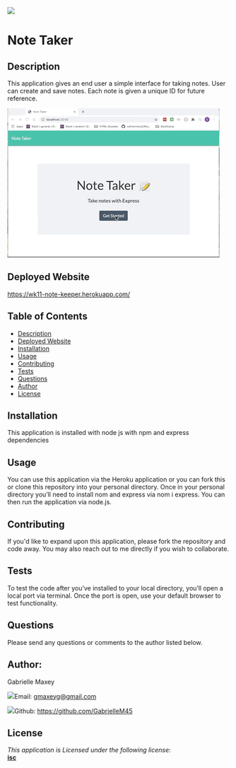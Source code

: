 

  ![](https://img.shields.io/badge/License-isc-lightblue)



  # Note Taker


  ## Description
 This application gives an end user a simple interface for taking notes. User can create and save notes. Each note is given a unique ID for future reference.





  ![picture](./public/assets/noteTaker.gif)



## Deployed Website
https://wk11-note-keeper.herokuapp.com/









  ## Table of Contents
  * [Description](#Description)
  * [Deployed Website](#Deployed)
  * [Installation](#Installation)
  * [Usage](#Usage)
  * [Contributing](#Contributing)
  * [Tests](#Tests)
  * [Questions](#Questions)
  * [Author](#Author)
  * [License](#License)



  ## Installation
  This application is installed with node js with  npm and express dependencies


  ## Usage
  You can use this application via the Heroku application or you can fork this or clone this repository into your personal directory. Once in your personal directory you’ll need to install nom and express via nom i express. You can then run the application via node.js.


  ## Contributing
  If you'd like to expand upon this application, please fork the repository and code away. You may also reach out to me directly if you wish to collaborate.


  ## Tests
  To test the code after you’ve installed to your local directory, you’ll open a local port via terminal. Once the port is open, use your default browser to test functionality.


  ## Questions
  Please send any questions or comments to the author listed below.



  ## Author:
  Gabrielle Maxey

  ![](http://i.imgur.com/VlgBKQ9.png)Email: gmaxeyg@gmail.com


  ![](http://i.imgur.com/9I6NRUm.png)Github: <https://github.com/GabrielleM45>



  ## License
  *This application is Licensed under the following license:*\
  **[isc](https://choosealicense.com/licenses/isc/)**

